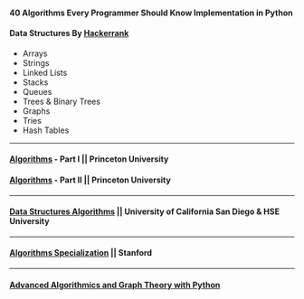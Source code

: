 
#### 40 Algorithms Every Programmer Should Know Implementation in Python


#### Data Structures By [Hackerrank](https://www.hackerrank.com/domains/data-structures) 
  * Arrays 
  * Strings
  * Linked Lists 
  * Stacks 
  * Queues
  * Trees & Binary Trees
  * Graphs
  * Tries
  * Hash Tables

----
#### [Algorithms](https://www.coursera.org/learn/algorithms-part1) - Part I || Princeton University
#### [Algorithms](https://www.coursera.org/learn/algorithms-part2) - Part II || Princeton University
----
#### [Data Structures Algorithms](https://www.coursera.org/specializations/data-structures-algorithms) || University of California San Diego & HSE University
----
#### [Algorithms Specialization](https://www.coursera.org/specializations/algorithms) || Stanford
----
#### [Advanced Algorithmics and Graph Theory with Python](https://learning.edx.org/course/course-v1:IMTx+NET04x+3T2018/home) 

